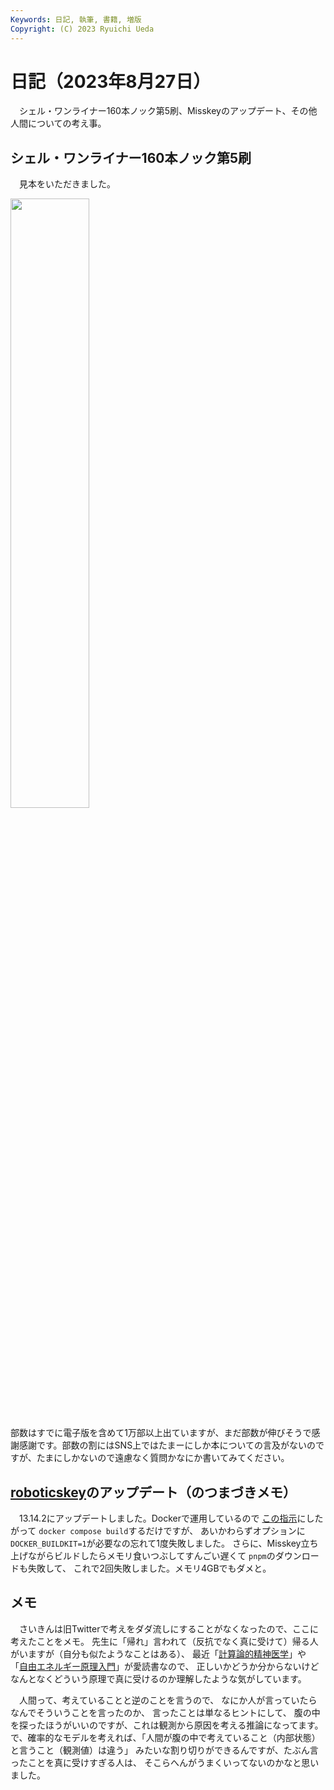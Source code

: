 ```yaml
---
Keywords: 日記, 執筆, 書籍, 増版
Copyright: (C) 2023 Ryuichi Ueda
---
```


# 日記（2023年8月27日）

　シェル・ワンライナー160本ノック第5刷、Misskeyのアップデート、その他人間についての考え事。

## シェル・ワンライナー160本ノック第5刷

　見本をいただきました。

<img width="50%" src="https://mi.shellgei.org/files/webpublic-867f0c19-4f5d-4dcf-a2ac-41e5870269fc" />

部数はすでに電子版を含めて1万部以上出ていますが、まだ部数が伸びそうで感謝感謝です。部数の割にはSNS上ではたまーにしか本についての言及がないのですが、たまにしかないので遠慮なく質問かなにか書いてみてください。

## [roboticskey](https://mi0.robotician.jp)のアップデート（のつまづきメモ）

　13.14.2にアップデートしました。Dockerで運用しているので
[この指示](https://misskey-hub.net/docs/install/docker.html#misskey%E3%81%AE%E3%82%A2%E3%83%83%E3%83%95%E3%82%9A%E3%83%86%E3%82%99%E3%83%BC%E3%83%88%E6%96%B9%E6%B3%95)にしたがって
`docker compose build`するだけですが、
あいかわらずオプションに`DOCKER_BUILDKIT=1`が必要なの忘れて1度失敗しました。
さらに、Misskey立ち上げながらビルドしたらメモリ食いつぶしてすんごい遅くて
`pnpm`のダウンロードも失敗して、
これで2回失敗しました。メモリ4GBでもダメと。

## メモ

　さいきんは旧Twitterで考えをダダ流しにすることがなくなったので、ここに考えたことをメモ。
先生に「帰れ」言われて（反抗でなく真に受けて）帰る人がいますが（自分も似たようなことはある）、
最近「[計算論的精神医学](https://amzn.to/45LNNo0)」や
「[自由エネルギー原理入門](https://amzn.to/3QWWx6j)」が愛読書なので、
正しいかどうか分からないけどなんとなくどういう原理で真に受けるのか理解したような気がしています。

　人間って、考えていることと逆のことを言うので、
なにか人が言っていたらなんでそういうことを言ったのか、
言ったことは単なるヒントにして、
腹の中を探ったほうがいいのですが、これは観測から原因を考える推論になってます。
で、確率的なモデルを考えれば、「人間が腹の中で考えていること（内部状態）と言うこと（観測値）は違う」
みたいな割り切りができるんですが、たぶん言ったことを真に受けすぎる人は、
そこらへんがうまくいってないのかなと思いました。

